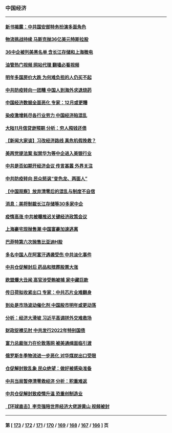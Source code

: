 ### 中国经济
---
#### [新书揭露：中共国安部特务扮演多面角色](../../pages/ncid283/n13885682.md?12160445) 
#### [物流挑战持续 马斯克抛36亿美元特斯拉股](../../pages/ncid283/n13885513.md?12160445) 
#### [36中企被列美黑名单 含长江存储和上海微电](../../pages/ncid283/n13885591.md?12160445) 
#### [油管热门视频 网站代理 翻墙必看视频](http://138.2.39.72:81/youtube.html?epic-marker?12160445)
#### [明年多国房价大跌 为何难负担的人仍买不起](../../pages/ncid283/n13885536.md?12160445) 
#### [中共防疫转向一团糟 中国人到海外求退烧药](../../pages/ncid283/n13885537.md?12160445) 
#### [中国经济数据全面恶化 专家：12月或更糟](../../pages/ncid283/n13885320.md?12160445) 
#### [染疫激增耗尽各行业劳力 中国经济陷混乱](../../pages/ncid283/n13884845.md?12160445) 
#### [大陆11月信贷逊预期 分析：穷人囤钱还债](../../pages/ncid283/n13884542.md?12160445) 
#### [【新闻大家谈】习改经济路线 真危机假挽救？](../../pages/ncid283/n13884814.md?12160445) 
#### [美两党提法案 拟禁华为等中企进入美银行业](../../pages/ncid283/n13884752.md?12160445) 
#### [中共是否如期开经济会议 传言甚嚣 外界关注](../../pages/ncid283/n13884808.md?12160445) 
#### [中共防疫转向 民众怒讽“变色龙、两面人”](../../pages/ncid283/n13884713.md?12160445) 
#### [【中国观察】放弃清零后的混乱与制度不自信](../../pages/ncid283/n13884523.md?12160445) 
#### [消息：美将制裁长江存储等30多家中企](../../pages/ncid283/n13884497.md?12160445) 
#### [疫情高涨 中共被曝推迟关键经济政策会议](../../pages/ncid283/n13884170.md?12160445) 
#### [上海豪宅现抛售潮 中国富豪加速逃离](../../pages/ncid283/n13882777.md?12160445) 
#### [巴菲特第六次抛售比亚迪H股](../../pages/ncid283/n13884114.md?12160445) 
#### [多名中国人在阿富汗遇袭受伤 中共淡化事件](../../pages/ncid283/n13884109.md?12160445) 
#### [中共仓促解封后 药品和殡葬股票大涨](../../pages/ncid283/n13884102.md?12160445) 
#### [欧盟爆大丑闻 高官涉受贿被捕 家中藏巨款](../../pages/ncid283/n13883993.md?12160445) 
#### [传日荷拟收紧出口 专家：中共芯片业难翻身](../../pages/ncid283/n13883496.md?12160445) 
#### [到处是市场波动催化剂 中国股市明年或更动荡](../../pages/ncid283/n13883498.md?12160445) 
#### [分析：经济大滑坡 习近平高调拼外交难救场](../../pages/ncid283/n13882938.md?12160445) 
#### [财政捉襟见肘 中共发行2022年特别国债](../../pages/ncid283/n13883439.md?12160445) 
#### [富力总裁张力在伦敦落网 被美通缉面临引渡](../../pages/ncid283/n13883423.md?12160445) 
#### [俄罗斯冬季物流进一步恶化 对华煤炭出口受限](../../pages/ncid283/n13883393.md?12160445) 
#### [仓促解封致乱象 民众绝望：做好被感染准备](../../pages/ncid283/n13883381.md?12160445) 
#### [中共当局暂停清零救经济 分析：积重难返](../../pages/ncid283/n13883190.md?12160445) 
#### [中共仓促解封致疫情升温 恐重创制造业](../../pages/ncid283/n13883187.md?12160445) 
#### [【环球直击】李克强陪世界经济大佬游黄山 视频被封](../../pages/ncid283/n13883216.md?12160445) 

---
#### 第 [ [173](./173.md?12160445) / [172](./172.md?12160445) / [171](./171.md?12160445) / [170](./170.md?12160445) / [169](./169.md?12160445) / [168](./168.md?12160445) / [167](./167.md?12160445) / [166](./166.md?12160445) ] 页

